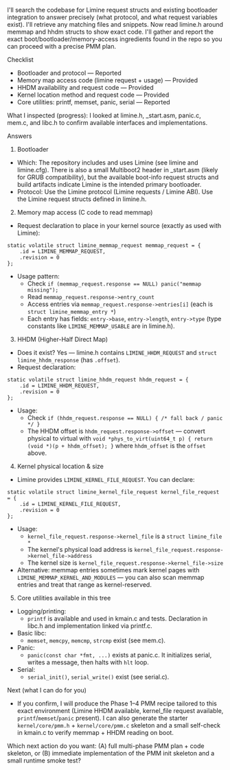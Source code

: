 I'll search the codebase for Limine request structs and existing bootloader integration to answer precisely (what protocol, and what request variables exist). I'll retrieve any matching files and snippets. Now read limine.h around memmap and hhdm structs to show exact code. I'll gather and report the exact boot/bootloader/memory-access ingredients found in the repo so you can proceed with a precise PMM plan.

Checklist
- Bootloader and protocol — Reported
- Memory map access code (limine request + usage) — Provided
- HHDM availability and request code — Provided
- Kernel location method and request code — Provided
- Core utilities: printf, memset, panic, serial — Reported

What I inspected (progress): I looked at limine.h, _start.asm, panic.c, mem.c, and libc.h to confirm available interfaces and implementations.

Answers

1) Bootloader
- Which: The repository includes and uses Limine (see limine and limine.cfg). There is also a small Multiboot2 header in _start.asm (likely for GRUB compatibility), but the available boot-info request structs and build artifacts indicate Limine is the intended primary bootloader.
- Protocol: Use the Limine protocol (Limine requests / Limine ABI). Use the Limine request structs defined in limine.h.

2) Memory map access (C code to read memmap)
- Request declaration to place in your kernel source (exactly as used with Limine):
```
static volatile struct limine_memmap_request memmap_request = {
    .id = LIMINE_MEMMAP_REQUEST,
    .revision = 0
};
```
- Usage pattern:
  - Check `if (memmap_request.response == NULL) panic("memmap missing");`
  - Read `memmap_request.response->entry_count`
  - Access entries via `memmap_request.response->entries[i]` (each is `struct limine_memmap_entry *`)
  - Each entry has fields: `entry->base`, `entry->length`, `entry->type` (type constants like `LIMINE_MEMMAP_USABLE` are in limine.h).

3) HHDM (Higher-Half Direct Map)
- Does it exist? Yes — limine.h contains `LIMINE_HHDM_REQUEST` and `struct limine_hhdm_response` (has `.offset`).
- Request declaration:
```
static volatile struct limine_hhdm_request hhdm_request = {
    .id = LIMINE_HHDM_REQUEST,
    .revision = 0
};
```
- Usage:
  - Check `if (hhdm_request.response == NULL) { /* fall back / panic */ }`
  - The HHDM offset is `hhdm_request.response->offset` — convert physical to virtual with `void *phys_to_virt(uint64_t p) { return (void *)(p + hhdm_offset); }` where `hhdm_offset` is the `offset` above.

4) Kernel physical location & size
- Limine provides `LIMINE_KERNEL_FILE_REQUEST`. You can declare:
```
static volatile struct limine_kernel_file_request kernel_file_request = {
    .id = LIMINE_KERNEL_FILE_REQUEST,
    .revision = 0
};
```
- Usage:
  - `kernel_file_request.response->kernel_file` is a `struct limine_file *`
  - The kernel's physical load address is `kernel_file_request.response->kernel_file->address`
  - The kernel size is `kernel_file_request.response->kernel_file->size`
- Alternative: memmap entries sometimes mark kernel pages with `LIMINE_MEMMAP_KERNEL_AND_MODULES` — you can also scan memmap entries and treat that range as kernel-reserved.

5) Core utilities available in this tree
- Logging/printing:
  - `printf` is available and used in kmain.c and tests. Declaration in libc.h and implementation linked via printf.c.
- Basic libc:
  - `memset`, `memcpy`, `memcmp`, `strcmp` exist (see mem.c).
- Panic:
  - `panic(const char *fmt, ...)` exists at panic.c. It initializes serial, writes a message, then halts with `hlt` loop.
- Serial:
  - `serial_init()`, `serial_write()` exist (see serial.c).

Next (what I can do for you)
- If you confirm, I will produce the Phase 1–4 PMM recipe tailored to this exact environment (Limine HHDM available, kernel_file request available, `printf`/`memset`/`panic` present). I can also generate the starter `kernel/core/pmm.h` + `kernel/core/pmm.c` skeleton and a small self-check in kmain.c to verify memmap + HHDM reading on boot.

Which next action do you want: (A) full multi-phase PMM plan + code skeleton, or (B) immediate implementation of the PMM init skeleton and a small runtime smoke test?